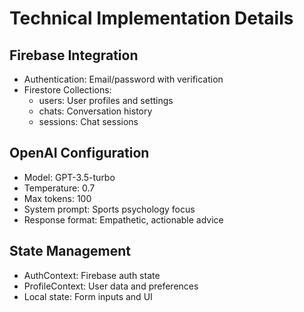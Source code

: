 # Technical Implementation Details

## Firebase Integration
- Authentication: Email/password with verification
- Firestore Collections:
  - users: User profiles and settings
  - chats: Conversation history
  - sessions: Chat sessions

## OpenAI Configuration
- Model: GPT-3.5-turbo
- Temperature: 0.7
- Max tokens: 100
- System prompt: Sports psychology focus
- Response format: Empathetic, actionable advice

## State Management
- AuthContext: Firebase auth state
- ProfileContext: User data and preferences
- Local state: Form inputs and UI 